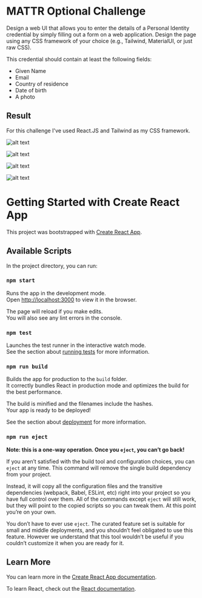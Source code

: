 # MATTR Optional Challenge

Design a web UI that allows you to enter the details of a Personal Identity credential by simply filling out a form on a web application. Design the page using any CSS framework of your choice (e.g., Tailwind, MaterialUI, or just raw CSS).

This credential should contain at least the following fields:

- Given Name
- Email
- Country of residence
- Date of birth
- A photo

## Result

For this challenge I've used React.JS and Tailwind as my CSS framework.

![alt text](https://github.com/guillermo-segura/mattr-vii-test-fe/blob/main/media/images/empty_form.png?raw=true)

![alt text](https://github.com/guillermo-segura/mattr-vii-test-fe/blob/main/media/images/filled_form.png?raw=true)

![alt text](https://github.com/guillermo-segura/mattr-vii-test-fe/blob/main/media/images/request_body.png?raw=true)

![alt text](https://github.com/guillermo-segura/mattr-vii-test-fe/blob/main/media/images/server_request.png?raw=true)


# Getting Started with Create React App

This project was bootstrapped with [Create React App](https://github.com/facebook/create-react-app).

## Available Scripts

In the project directory, you can run:

### `npm start`

Runs the app in the development mode.\
Open [http://localhost:3000](http://localhost:3000) to view it in the browser.

The page will reload if you make edits.\
You will also see any lint errors in the console.

### `npm test`

Launches the test runner in the interactive watch mode.\
See the section about [running tests](https://facebook.github.io/create-react-app/docs/running-tests) for more information.

### `npm run build`

Builds the app for production to the `build` folder.\
It correctly bundles React in production mode and optimizes the build for the best performance.

The build is minified and the filenames include the hashes.\
Your app is ready to be deployed!

See the section about [deployment](https://facebook.github.io/create-react-app/docs/deployment) for more information.

### `npm run eject`

**Note: this is a one-way operation. Once you `eject`, you can’t go back!**

If you aren’t satisfied with the build tool and configuration choices, you can `eject` at any time. This command will remove the single build dependency from your project.

Instead, it will copy all the configuration files and the transitive dependencies (webpack, Babel, ESLint, etc) right into your project so you have full control over them. All of the commands except `eject` will still work, but they will point to the copied scripts so you can tweak them. At this point you’re on your own.

You don’t have to ever use `eject`. The curated feature set is suitable for small and middle deployments, and you shouldn’t feel obligated to use this feature. However we understand that this tool wouldn’t be useful if you couldn’t customize it when you are ready for it.

## Learn More

You can learn more in the [Create React App documentation](https://facebook.github.io/create-react-app/docs/getting-started).

To learn React, check out the [React documentation](https://reactjs.org/).
